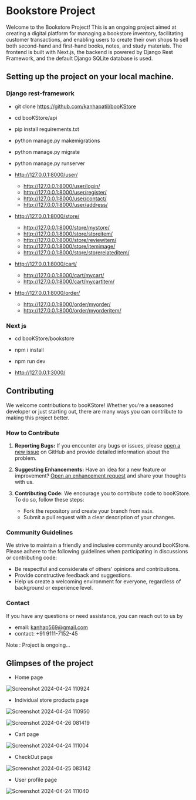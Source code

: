 # Bookstore Project
Welcome to the Bookstore Project! This is an ongoing project aimed at creating a digital platform for managing a bookstore inventory, facilitating customer transactions, and enabling users to create their own shops to sell both second-hand and first-hand books, notes, and study materials. The frontend is built with Next.js, the backend is powered by Django Rest Framework, and the default Django SQLite database is used.

## Setting up the project on your local machine.
### Django rest-framework
- git clone https://github.com/kanhapatil/booKStore 
- cd booKStore/api
- pip install requirements.txt
- python manage.py makemigrations
- python manage.py migrate
- python manage.py runserver

- http://127.0.0.1:8000/user/
   - http://127.0.0.1:8000/user/login/
   - http://127.0.0.1:8000/user/register/
   - http://127.0.0.1:8000/user/contact/
   - http://127.0.0.1:8000/user/address/


- http://127.0.0.1:8000/store/
   - http://127.0.0.1:8000/store/mystore/
   - http://127.0.0.1:8000/store/storeitem/
   - http://127.0.0.1:8000/store/reviewitem/
   - http://127.0.0.1:8000/store/itemimage/
   - http://127.0.0.1:8000/store/storerelateditem/


- http://127.0.0.1:8000/cart/
   - http://127.0.0.1:8000/cart/mycart/
   - http://127.0.0.1:8000/cart/mycartitem/


- http://127.0.0.1:8000/order/
   - http://127.0.0.1:8000/order/myorder/
   - http://127.0.0.1:8000/order/myorderitem/

### Next js
- cd booKStore/bookstore
- npm i install
- npm run dev

- http://127.0.0.1:3000/


## Contributing

We welcome contributions to booKStore! Whether you're a seasoned developer or just starting out, there are many ways you can contribute to making this project better.

### How to Contribute

1. **Reporting Bugs:** If you encounter any bugs or issues, please [open a new issue](link-to-issues) on GitHub and provide detailed information about the problem.
   
2. **Suggesting Enhancements:** Have an idea for a new feature or improvement? [Open an enhancement request](link-to-issues) and share your thoughts with us.

3. **Contributing Code:** We encourage you to contribute code to booKStore. To do so, follow these steps:
   - Fork the repository and create your branch from `main`.
   - Submit a pull request with a clear description of your changes.

### Community Guidelines

We strive to maintain a friendly and inclusive community around booKStore. Please adhere to the following guidelines when participating in discussions or contributing code:
- Be respectful and considerate of others' opinions and contributions.
- Provide constructive feedback and suggestions.
- Help us create a welcoming environment for everyone, regardless of background or experience level.

### Contact

If you have any questions or need assistance, you can reach out to us by
- email: kanhap569@gmail.com
- contact: +91 9111-7152-45

Note : Project is ongoing...


## Glimpses of the project
- Home page

![Screenshot 2024-04-24 110924](https://github.com/kanhapatil/booKStore/assets/101468170/cd8612ae-d5e0-4643-bfb7-f612b9243661)

- Individual store products page

![Screenshot 2024-04-24 110950](https://github.com/kanhapatil/booKStore/assets/101468170/36122401-787b-4e75-babb-ef5f60a88a3b)

![Screenshot 2024-04-26 081419](https://github.com/kanhapatil/booKStore/assets/101468170/3a3c8759-25c0-4305-aa0a-a4ae87733d09)


- Cart page

![Screenshot 2024-04-24 111004](https://github.com/kanhapatil/booKStore/assets/101468170/0009f4c6-8441-4412-ae52-4eb568f3ac34)

- CheckOut page

![Screenshot 2024-04-25 083142](https://github.com/kanhapatil/booKStore/assets/101468170/fa6afd13-0dee-4dde-a5ef-ecadfad05a8f)

- User profile page

![Screenshot 2024-04-24 111040](https://github.com/kanhapatil/booKStore/assets/101468170/2524d394-bf01-4cc5-8e52-898c0f6db6fe)
